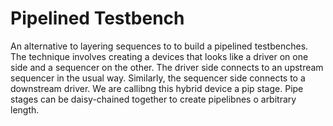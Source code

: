 Pipelined Testbench
===================

An alternative to layering sequences to to build a pipelined
testbenches.  The technique involves creating a devices that looks
like a driver on one side and a sequencer on the other.  The driver
side connects to an upstream sequencer in the usual way.  Similarly,
the sequencer side connects to a downstream driver.  We are callibng
this hybrid device a pip stage. Pipe stages can be daisy-chained
together to create pipelibnes o arbitrary length.
